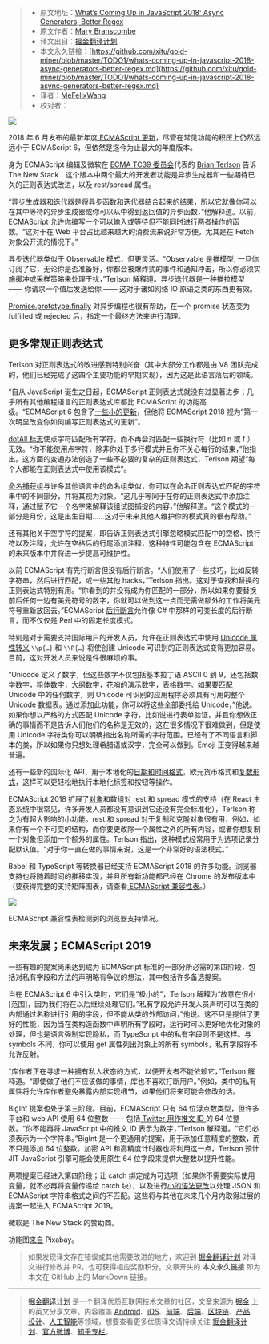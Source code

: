 > * 原文地址：[What’s Coming Up in JavaScript 2018: Async Generators, Better Regex](https://thenewstack.io/whats-coming-up-in-javascript-2018-async-generators-better-regex/)
> * 原文作者：[Mary Branscombe](https://thenewstack.io/author/marybranscombe/)
> * 译文出自：[掘金翻译计划](https://github.com/xitu/gold-miner)
> * 本文永久链接：[https://github.com/xitu/gold-miner/blob/master/TODO1/whats-coming-up-in-javascript-2018-async-generators-better-regex.md](https://github.com/xitu/gold-miner/blob/master/TODO1/whats-coming-up-in-javascript-2018-async-generators-better-regex.md)
> * 译者：[MeFelixWang](https://github.com/MeFelixWang)
> * 校对者：

![](https://cdn.thenewstack.io/media/2018/08/ba3bc5a9-res-3615421_1920-1024x681.jpg)

2018 年 6 月发布的最新年度[ ECMAScript 更新](http://www.ecma-international.org/ecma-262/9.0/index.html)，尽管在常见功能的积压上仍然远远小于 ECMAScript 6，但依然是迄今为止最大的年度版本。

身为 ECMAScript 编辑及微软在 [ECMA TC39 委员会]((https://github.com/tc39))代表的 [Brian Terlson](https://github.com/bterlson) 告诉 The New Stack：这个版本中两个最大的开发者功能是异步生成器和一些期待已久的正则表达式改进，以及 rest/spread 属性。

“异步生成器和迭代器是将异步函数和迭代器结合起来的结果，所以它就像你可以在其中等待的异步生成器或你可以从中得到返回值的异步函数，”他解释道。以前，ECMAScript 允许你编写一个可以输入或等待但不能同时进行两者操作的函数。“这对于在 Web 平台占比越来越大的消费流来说非常方便，尤其是在 Fetch 对象公开流的情况下。”

异步迭代器类似于 Observable 模式，但更灵活。“Observable 是推模型; 一旦你订阅了它，无论你是否准备好，你都会被爆炸式的事件和通知冲击，所以你必须实施缓冲或采样策略来处理干扰，”Terlson 解释道。异步迭代器是一种推拉模型 —— 你请求一个值后发送给你 —— 这对于诸如网络 IO 原语之类的东西更有效。

[Promise.prototype.finally](https://github.com/tc39/proposal-promise-finally) 对异步编程也很有帮助，在一个 promise 状态变为 fulfilled 或 rejected 后，指定一个最终方法来进行清理。

## 更多常规正则表达式

Terlson 对正则表达式的改进感到特别兴奋（其中大部分工作都是由 V8 团队完成的，他们已经完成了这四个主要功能的早期实现），因为这是此语言落后的领域。

“自从 JavaScript 诞生之日起，ECMAScript 正则表达式就没有过显著进步；几乎所有其他编程语言的正则表达式库都比 ECMAScript 的功能高级。“ECMAScript 6 包含了[一些小的更新](http://2ality.com/2015/07/regexp-es6.html)，但他将 ECMAScript 2018 视为“第一次明显改变你如何编写正则表达式的更新”。

[dotAll 标志](https://github.com/tc39/proposal-regexp-dotall-flag)使点字符匹配所有字符，而不再会对匹配一些换行符（比如 n 或 f ）无效。“你不能使用点字符，除非你处于多行模式并且你不关心每行的结束，”他指出。这方面的变通办法创造了一些不必要的复杂的正则表达式，Terlson 期望“每个人都能在正则表达式中使用该模式”。

[命名捕获组](https://github.com/tc39/proposal-regexp-named-groups)与许多其他语言中的命名组类似，你可以在命名正则表达式匹配的字符串中的不同部分，并将其视为对象。“这几乎等同于在你的正则表达式中添加注释，通过赋予它一个名字来解释该组试图捕捉的内容，”他解释道。“这个模式的一部分是月份，这是出生日期......这对于未来其他人维护你的模式真的很有帮助。”

还有其他关于空字符的提案，即告诉正则表达式引擎忽略模式匹配中的空格、换行符以及注释，允许在空格后的行尾添加注释，这种特性可能包含在 ECMAScript 的未来版本中并将进一步提高可维护性。

以前 ECMAScript 有先行断言但没有后行断言。“人们使用了一些技巧，比如反转字符串，然后进行匹配，或一些其他 hacks，”Terlson 指出。这对于查找和替换的正则表达式特别有用。“你看到的并没有成为你匹配的一部分，所以如果你要替换前后任何一边有美元符号的数字，你就可以做到这一点而无需做额外的工作将美元符号重新放回去。”ECMAScript [后行断言](https://github.com/tc39/proposal-regexp-lookbehind)允许像 C# 中那样的可变长度的后行断言，而不仅仅是 Perl 中的固定长度模式。

特别是对于需要支持国际用户的开发人员，允许在正则表达式中使用 [Unicode 属性转义](https://github.com/tc39/proposal-regexp-unicode-property-escapes#ecmascript-proposal-unicode-property-escapes-in-regular-expressions)  `\\p{…}` 和 `\\P{…}` 将使创建 Unicode 可识别的正则表达式变得更加容易。目前，这对开发人员来说是件很麻烦的事。

“Unicode 定义了数字，但这些数字不仅包括基本拉丁语 ASCII 0 到 9，还包括数学数字，粗体数字，大纲数字，花哨的演示数字，表格数字。如果要匹配 Unicode 中的任何数字，则 Unicode 可识别的应用程序必须具有可用的整个 Unicode 数据表。通过添加此功能，你可以将这些全部委托给 Unicode，”他说。如果你想以严格的方式匹配 Unicode 字符，比如说进行表单验证，并且你想做正确的事情而不是告诉人们他们的名称是无效的，这在很多情况下很难做到，但是使用 Unicode 字符类你可以明确指出名称所需的字符范围。已经有了不同语言和脚本的类，所以如果你只想处理希腊语或汉字，完全可以做到。Emoji 正变得越来越普遍。

还有一些新的国际化 API，用于本地化的[日期和时间格式](https://github.com/tc39/proposal-intl-formatToParts)，欧元货币格式和[复数形式](https://github.com/tc39/proposal-intl-plural-rules)，这样可以更轻松地执行本地化标签和按钮等操作。

ECMAScript 2018 扩展了[对象](https://github.com/tc39/proposal-object-rest-spread)和数组对 rest 和 spread 模式的支持（在 React 生态系统中很常见，许多开发人员都没有意识到它还没有完全标准化），Terlson 称之为有超大影响的小功能。rest 和 spread 对于复制和克隆对象很有用，例如，如果你有一个不可变的结构，而你要更改除一个属性之外的所有内容，或者你​​想复制一个对象但添加一个额外的属性。Terlson 指出，这种模式经常用于为选项记录分配默认值。“对于你一直在做的事情来说，这是一个非常好的语法模式。”

Babel 和 TypeScript 等转换器已经支持 ECMAScript 2018 的许多功能。浏览器支持也将随着时间的推移实现，并且所有新功能都已经在 Chrome 的发布版本中（要获得完整的支持矩阵图表，请查看[ ECMAScript 兼容性表](http://kangax.github.io/compat-table/es2016plus/)。）

[![](https://cdn.thenewstack.io/media/2018/08/cf694974-ecmascript.png)](https://cdn.thenewstack.io/media/2018/08/cf694974-ecmascript.png)

ECMAScript 兼容性表检测到的浏览器支持情况。

## 未来发展；ECMAScript 2019

一些有趣的提案尚未达到成为 ECMAScript 标准的一部分所必需的第四阶段，包括对私有字段和方法的声明略有争议的想法，其中包括许多备选提案。

当在 ECMAScript 6 中引入类时，它们是“极小的”，Terlson 解释为“故意在很小[范围]，因为我们将在以后继续处理它们。”私有字段允许开发人员声明可以在类的内部通过名称进行引用的字段，但不能从类的外部访问，”他说。这不只是提供了更好的性能，因为当在类构造函数中声明所有字段时，运行时可以更好地优化对象的处理，但也是语言强制实现隐私，而 TypeScript 中的私有字段则不是这样。与 symbols 不同，你可以使用 get 属性列出对象上的所有 symbols，私有字段将不允许反射。

“库作者正在寻求一种拥有私人状态的方式，以便开发者不能依赖它，”Terlson 解释道。“即使做了他们不应该做的事情，库也不喜欢打断用户。”例如，类中的私有属性将允许库作者避免暴露内部实现细节，如果他们将来可能会修改的话。

BigInt 提案也处于第三阶段。目前，ECMAScript 只有 64 位浮点数类型，但许多平台和 web API 使用 64 位整数 —— 包括[ Twitter 用作推文 ID ](https://dev.twitter.com/overview/api/twitter-ids-json-and-snowflake)的 64 位整数。“你不能再将 JavaScript 中的推文 ID 表示为数字，”Terlson 解释道。“它们必须表示为一个字符串。”BigInt 是一个更通用的提案，用于添加任意精度的整数，而不只是添加 64 位整数。加密 API 和高精度计时器也将利用这一点，Terlson 预计 JIT JavaScript 引擎可能会使用原生 64 位字段来提供大整数以提升性能。

两项提案已经进入第四阶段；让 catch 绑定成为可选项（如果你不需要实际使用变量，就不必再将变量传递给 catch 块），以及进行[小的语法更改](https://github.com/tc39/proposal-json-superset)以处理 JSON 和 ECMAScript 字符串格式之间的不匹配。这些将与其他在未来几个月内取得进展的提案一起进入 ECMAScript 2019。

微软是 The New Stack 的赞助商。

功能图[来自](https://pixabay.com/en/res-the-wind-pbx-current-3615421/) Pixabay。

> 如果发现译文存在错误或其他需要改进的地方，欢迎到 [掘金翻译计划](https://github.com/xitu/gold-miner) 对译文进行修改并 PR，也可获得相应奖励积分。文章开头的 **本文永久链接** 即为本文在 GitHub 上的 MarkDown 链接。


---

> [掘金翻译计划](https://github.com/xitu/gold-miner) 是一个翻译优质互联网技术文章的社区，文章来源为 [掘金](https://juejin.im) 上的英文分享文章。内容覆盖 [Android](https://github.com/xitu/gold-miner#android)、[iOS](https://github.com/xitu/gold-miner#ios)、[前端](https://github.com/xitu/gold-miner#前端)、[后端](https://github.com/xitu/gold-miner#后端)、[区块链](https://github.com/xitu/gold-miner#区块链)、[产品](https://github.com/xitu/gold-miner#产品)、[设计](https://github.com/xitu/gold-miner#设计)、[人工智能](https://github.com/xitu/gold-miner#人工智能)等领域，想要查看更多优质译文请持续关注 [掘金翻译计划](https://github.com/xitu/gold-miner)、[官方微博](http://weibo.com/juejinfanyi)、[知乎专栏](https://zhuanlan.zhihu.com/juejinfanyi)。
